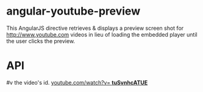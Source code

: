 angular-youtube-preview
=======================

This AngularJS directive retrieves & displays a preview screen shot for http://www.youtube.com videos in lieu of loading the embedded player until the user clicks the preview.


API
===
#v the video's id.
[youtube.com/watch?v= **tuSvnhcATUE**](http://www.youtube.com/watch?v=tuSvnhcATUE)